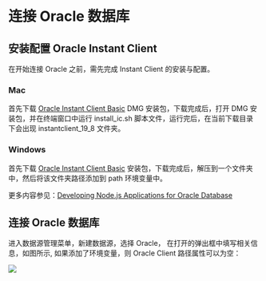 # 连接 Oracle 数据库

## 安装配置 Oracle Instant Client

在开始连接 Oracle 之前，需先完成 Instant Client 的安装与配置。

### Mac

首先下载 [Oracle Instant Client Basic](https://download.oracle.com/otn_software/mac/instantclient/198000/instantclient-basic-macos.x64-19.8.0.0.0dbru.dmg) DMG 安装包，下载完成后，打开 DMG 安装包，并在终端窗口中运行 install_ic.sh 脚本文件，运行完后，在当前下载目录下会出现 instantclient_19_8 文件夹。

### Windows

首先下载 [Oracle Instant Client Basic](https://download.oracle.com/otn_software/nt/instantclient/1911000/instantclient-basic-windows.x64-19.11.0.0.0dbru.zip) 安装包，下载完成后，解压到一个文件夹中，然后将该文件夹路径添加到 path 环境变量中。

更多内容参见：[Developing Node.js Applications for Oracle Database](https://www.oracle.com/database/technologies/appdev/quickstartnodeonprem.html)

## 连接 Oracle 数据库

进入数据源管理菜单，新建数据源，选择 Oracle， 在打开的弹出框中填写相关信息，如图所示, 如果添加了环境变量，则 Oracle Client 路径属性可以为空：

![](/assets/2021-08-12-18-41-49-image.png)

